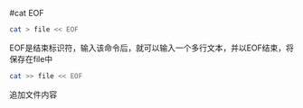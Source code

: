 #cat EOF
```bash
cat > file << EOF
```
EOF是结束标识符，输入该命令后，就可以输入一个多行文本，并以EOF结束，将保存在file中      
```bash
cat >> file << EOF
```
追加文件内容